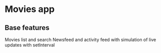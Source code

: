 # Movies app

## Base features

Movies list and search
Newsfeed and activity feed with simulation of live updates with setInterval
